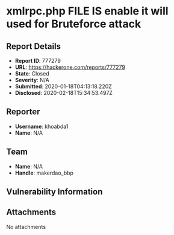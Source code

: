 # xmlrpc.php FILE IS enable it will used for Bruteforce attack 

## Report Details
- **Report ID**: 777279
- **URL**: https://hackerone.com/reports/777279
- **State**: Closed
- **Severity**: N/A
- **Submitted**: 2020-01-18T04:13:18.220Z
- **Disclosed**: 2020-02-18T15:34:53.497Z

## Reporter
- **Username**: khoabda1
- **Name**: N/A

## Team
- **Name**: N/A
- **Handle**: makerdao_bbp

## Vulnerability Information


## Attachments
No attachments
